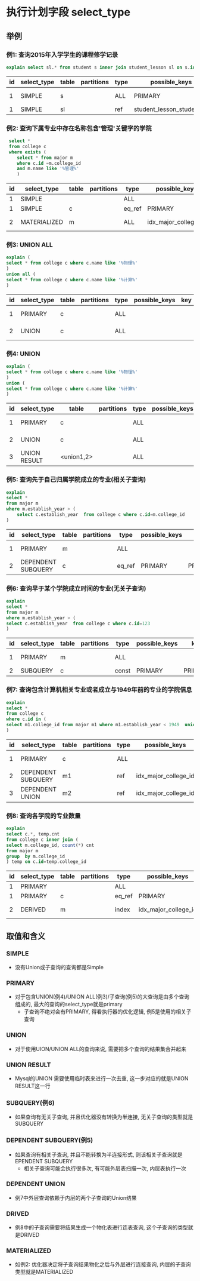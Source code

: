 # 执行计划字段 select_type

## 举例

### 例1: 查询2015年入学学生的课程修学记录

```sql
explain select sl.* from student s inner join student_lesson sl on s.id =sl.student_id where s.school_year=2015
```

|id|select_type|table|partitions|type|possible_keys|key|key_len|ref|rows|filtered|Extra|
|---|-----------|-----|----------|----|-------------|---|-------|---|----|--------|-----|
|1|SIMPLE|s||ALL|PRIMARY||||5|20.0|Using where|
|1|SIMPLE|sl||ref|student_lesson_student_id|student_lesson_student_id|4|self_exp.s.id|2|100.0||


### 例2: 查询下属专业中存在名称包含'管理'关键字的学院

```sql
 select *
 from college c 
 where exists ( 
    select * from major m 
    where c.id =m.college_id 
    and m.name like '%管理%'
    )
```

|id|select_type|table|partitions|type|possible_keys|key|key_len|ref|rows|filtered|Extra|
|---|-----------|-----|----------|----|-------------|---|-------|---|----|--------|-----|
|1|SIMPLE|<subquery2>||ALL||||||100.0||
|1|SIMPLE|c||eq_ref|PRIMARY|PRIMARY|4|<subquery2>.college_id|1|100.0||
|2|MATERIALIZED|m||ALL|idx_major_college_id||||74|11.11|Using where|

### 例3: UNION ALL

```sql
explain (
select * from college c where c.name like '%物理%'
)
union all (
select * from college c where c.name like '%计算%'
)
```

|id|select_type|table|partitions|type|possible_keys|key|key_len|ref|rows|filtered|Extra|
|---|-----------|-----|----------|----|-------------|---|-------|---|----|--------|-----|
|1|PRIMARY|c||ALL|||||21|11.11|Using where|
|2|UNION|c||ALL|||||21|11.11|Using where|


### 例4: UNION 

```sql
explain (
select * from college c where c.name like '%物理%'
)
union (
select * from college c where c.name like '%计算%'
)
```

|id|select_type|table|partitions|type|possible_keys|key|key_len|ref|rows|filtered|Extra|
|---|-----------|-----|----------|----|-------------|---|-------|---|----|--------|-----|
|1|PRIMARY|c||ALL|||||21|11.11|Using where|
|2|UNION|c||ALL|||||21|11.11|Using where|
|3|UNION RESULT|<union1,2>||ALL|||||||Using temporary|

### 例5: 查询先于自己归属学院成立的专业(相关子查询)

```sql
explain
select *
from major m 
where m.establish_year > (
    select c.establish_year  from college c where c.id=m.college_id 
)
```

|id|select_type|table|partitions|type|possible_keys|key|key_len|ref|rows|filtered|Extra|
|---|-----------|-----|----------|----|-------------|---|-------|---|----|--------|-----|
|1|PRIMARY|m||ALL|||||74|100.0|Using where|
|2|DEPENDENT SUBQUERY|c||eq_ref|PRIMARY|PRIMARY|4|self_exp.m.college_id|1|100.0||


### 例6: 查询早于某个学院成立时间的专业(无关子查询)

```sql
explain
select *
from major m 
where m.establish_year > (
select c.establish_year  from college c where c.id=123
)
```

|id|select_type|table|partitions|type|possible_keys|key|key_len|ref|rows|filtered|Extra|
|--|-----------|-----|----------|----|-------------|---|-------|---|----|--------|-----|
|1|PRIMARY|m||ALL|||||74|33.33|Using where|
|2|SUBQUERY|c||const|PRIMARY|PRIMARY|4|const|1|100.0||

### 例7: 查询包含计算机相关专业或者成立与1949年前的专业的学院信息

```sql
explain
select *
from college c 
where c.id in (
select m1.college_id from major m1 where m1.establish_year < 1949  union all select m2.college_id from major m2 where m2.name like '%计算机%' 
)
```

|id|select_type|table|partitions|type|possible_keys|key|key_len|ref|rows|filtered|Extra|
|---|-----------|-----|----------|----|-------------|---|-------|---|----|--------|-----|
|1|PRIMARY|c||ALL|||||21|100.0|Using where|
|2|DEPENDENT SUBQUERY|m1||ref|idx_major_college_id|idx_major_college_id|4|func|3|33.33|Using where|
|3|DEPENDENT UNION|m2||ref|idx_major_college_id|idx_major_college_id|4|func|3|11.11|Using where|

### 例8: 查询各学院的专业数量

```sql
explain
select c.*, temp.cnt
from college c inner join (
select m.college_id, count(*) cnt
from major m 
group  by m.college_id 
) temp on c.id=temp.college_id
```

|id|select_type|table|partitions|type|possible_keys|key|key_len|ref|rows|filtered|Extra|
|---|-----------|-----|----------|----|-------------|---|-------|---|----|--------|-----|
|1|PRIMARY|<derived2>||ALL|||||74|100.0||
|1|PRIMARY|c||eq_ref|PRIMARY|PRIMARY|4|temp.college_id|1|100.0||
|2|DERIVED|m||index|idx_major_college_id|idx_major_college_id|4||74|100.0|Using index|


## 取值和含义

### SIMPLE 

* 没有Union或子查询的查询都是Simple

### PRIMARY

* 对于包含UNION(例4)/UNION ALL(例3)/子查询(例5)的大查询是由多个查询组成的, 最大的查询的select_type就是primary
  * 子查询不绝对会有PRIMARY, 得看执行器的优化逻辑, 例5是使用的相关子查询

### UNION

* 对于使用UION/UNION ALL的查询来说, 需要把多个查询的结果集合并起来

### UNION RESULT

* Mysql的UNION 需要使用临时表来进行一次去重, 这一步对应的就是UNION RESULT这一行

### SUBQUERY(例6)

* 如果查询有无关子查询, 并且优化器没有转换为半连接, 无关子查询的类型就是SUBQUERY

### DEPENDENT SUBQUERY(例5)

* 如果查询有相关子查询, 并且不能转换为半连接形式, 则该相关子查询就是EPENDENT SUBQUERY
  * 相关子查询可能会执行很多次, 有可能外层表扫描一次, 内层表执行一次

### DEPENDENT UNION

* 例7中外层查询依赖于内层的两个子查询的Union结果

### DRIVED 

* 例8中的子查询需要将结果生成一个物化表进行连表查询, 这个子查询的类型就是DRIVED

### MATERIALIZED

* 如例2: 优化器决定将子查询结果物化之后与外层进行连接查询, 内层的子查询类型就是MATERIALIZED